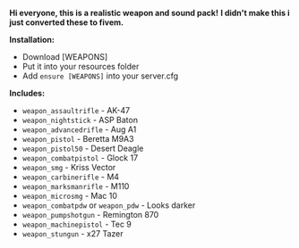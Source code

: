 **Hi everyone, this is a realistic weapon and sound pack!**
**I didn't make this i just converted these to fivem.**

**Installation:**
- Download [WEAPONS]
- Put it into your resources folder
- Add `ensure [WEAPONS]` into your server.cfg

**Includes:**
- `weapon_assaultrifle` - AK-47
- `weapon_nightstick` - ASP Baton
- `weapon_advancedrifle` - Aug A1
- `weapon_pistol` - Beretta M9A3
- `weapon_pistol50` - Desert Deagle
- `weapon_combatpistol` - Glock 17
- `weapon_smg` - Kriss Vector
- `weapon_carbinerifle` - M4
- `weapon_marksmanrifle` - M110
- `weapon_microsmg` - Mac 10
- `weapon_combatpdw` or `weapon_pdw` - Looks darker
- `weapon_pumpshotgun` - Remington 870
- `weapon_machinepistol` - Tec 9
- `weapon_stungun` - x27 Tazer
